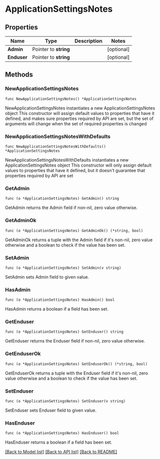 # ApplicationSettingsNotes

## Properties

Name | Type | Description | Notes
------------ | ------------- | ------------- | -------------
**Admin** | Pointer to **string** |  | [optional] 
**Enduser** | Pointer to **string** |  | [optional] 

## Methods

### NewApplicationSettingsNotes

`func NewApplicationSettingsNotes() *ApplicationSettingsNotes`

NewApplicationSettingsNotes instantiates a new ApplicationSettingsNotes object
This constructor will assign default values to properties that have it defined,
and makes sure properties required by API are set, but the set of arguments
will change when the set of required properties is changed

### NewApplicationSettingsNotesWithDefaults

`func NewApplicationSettingsNotesWithDefaults() *ApplicationSettingsNotes`

NewApplicationSettingsNotesWithDefaults instantiates a new ApplicationSettingsNotes object
This constructor will only assign default values to properties that have it defined,
but it doesn't guarantee that properties required by API are set

### GetAdmin

`func (o *ApplicationSettingsNotes) GetAdmin() string`

GetAdmin returns the Admin field if non-nil, zero value otherwise.

### GetAdminOk

`func (o *ApplicationSettingsNotes) GetAdminOk() (*string, bool)`

GetAdminOk returns a tuple with the Admin field if it's non-nil, zero value otherwise
and a boolean to check if the value has been set.

### SetAdmin

`func (o *ApplicationSettingsNotes) SetAdmin(v string)`

SetAdmin sets Admin field to given value.

### HasAdmin

`func (o *ApplicationSettingsNotes) HasAdmin() bool`

HasAdmin returns a boolean if a field has been set.

### GetEnduser

`func (o *ApplicationSettingsNotes) GetEnduser() string`

GetEnduser returns the Enduser field if non-nil, zero value otherwise.

### GetEnduserOk

`func (o *ApplicationSettingsNotes) GetEnduserOk() (*string, bool)`

GetEnduserOk returns a tuple with the Enduser field if it's non-nil, zero value otherwise
and a boolean to check if the value has been set.

### SetEnduser

`func (o *ApplicationSettingsNotes) SetEnduser(v string)`

SetEnduser sets Enduser field to given value.

### HasEnduser

`func (o *ApplicationSettingsNotes) HasEnduser() bool`

HasEnduser returns a boolean if a field has been set.


[[Back to Model list]](../README.md#documentation-for-models) [[Back to API list]](../README.md#documentation-for-api-endpoints) [[Back to README]](../README.md)


